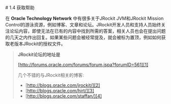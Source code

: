 <a name="1.4" />
# 1.4 获取帮助

在 **Oracle Technology Network** 中有很多关于JRockit JVM和JRockit Mission Control的游泳资源，例如博客、文章和论坛。JRockit开发人员和支持人员始终关注论坛内容，即使无法在已有的内容中找到所需的答案，相关人员也会在提出问题的几天之内作出回复。如果某些问题会被经常提及，就会被标为置顶，例如如何获取老版本JRockit的授权文件。

>JRockit论坛的地址是
>
>[http://forums.oracle.com/forums/forum.jspa?forumID=561][1]
>
>几个不错的与JRockit相关的博客:
>
>* [http://blogs.oracle.com/jrockit/][2]
>* [http://blogs.oracle.com/hirt/][3]
>* [http://blogs.oracle.com/staffan/][4]


[1]:    http://forums.oracle.com/forums/forum.jspa?forumID=561
[2]:    http://blogs.oracle.com/jrockit/
[3]:    http://blogs.oracle.com/hirt/
[4]:    http://blogs.oracle.com/staffan/
